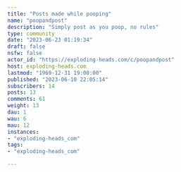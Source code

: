 ```yaml
---
title: "Posts made while pooping" 
name: "poopandpost"
description: "Simply post as you poop, no rules"
type: community
date: "2023-06-23 01:19:34"
draft: false
nsfw: false
actor_id: "https://exploding-heads.com/c/poopandpost"
host: exploding-heads.com
lastmod: "1969-12-31 19:00:00"
published: "2023-06-10 22:05:14"
subscribers: 14
posts: 13
comments: 61
weight: 13
dau: 1
wau: 6
mau: 12
instances:
- "exploding-heads_com"
tags: 
- "exploding-heads_com"

---
```

